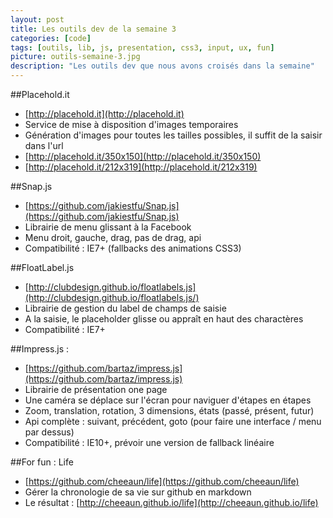 ```yaml
---
layout: post
title: Les outils dev de la semaine 3
categories: [code]
tags: [outils, lib, js, presentation, css3, input, ux, fun]
picture: outils-semaine-3.jpg
description: "Les outils dev que nous avons croisés dans la semaine"
---
```


##Placehold.it
- [http://placehold.it](http://placehold.it)
- Service de mise à disposition d'images temporaires
- Génération d'images pour toutes les tailles possibles, il suffit de la saisir dans l'url
- [http://placehold.it/350x150](http://placehold.it/350x150)
- [http://placehold.it/212x319](http://placehold.it/212x319)

##Snap.js
- [https://github.com/jakiestfu/Snap.js](https://github.com/jakiestfu/Snap.js)
- Librairie de menu glissant à la Facebook
- Menu droit, gauche, drag, pas de drag, api
- Compatibilité : IE7+ (fallbacks des animations CSS3)

##FloatLabel.js
- [http://clubdesign.github.io/floatlabels.js](http://clubdesign.github.io/floatlabels.js/)
- Librairie de gestion du label de champs de saisie
- A la saisie, le placeholder glisse ou appraît en haut des charactères
- Compatibilité : IE7+

##Impress.js :
- [https://github.com/bartaz/impress.js](https://github.com/bartaz/impress.js)
- Librairie de présentation one page
- Une caméra se déplace sur l'écran pour naviguer d'étapes en étapes
- Zoom, translation, rotation, 3 dimensions, états (passé, présent, futur)
- Api complète : suivant, précédent, goto (pour faire une interface / menu par dessus)
- Compatibilité : IE10+, prévoir une version de fallback linéaire

##For fun : Life
- [https://github.com/cheeaun/life](https://github.com/cheeaun/life)
- Gérer la chronologie de sa vie sur github en markdown
- Le résultat : [http://cheeaun.github.io/life](http://cheeaun.github.io/life)

